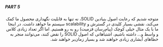 ##### PART 5
<div dir="rtl">

متوجه شدیم که رعایت اصول بنیادین SOLID، نه تنها به قابلیت نگهداری محصول ما کمک می‌کند، نقشی بسیار کلیدی در گسترش و scalability سیستم ما خواهد داشت.
در اینجا ما با یک مثال خیلی کوچک (پیام‌رسان قزمیت) رو به رو هستیم. اما اگر تعداد زیادی کلاس و واسط و... داشته باشیم، اشتباهاتی که اصول SOLID را نقض کنند، می‌توانند منجر به خطاهای آبشاری زیادی خواهند شد و بسیار زمان‌بر خواهند شد.
</div>
